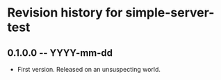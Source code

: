 # Revision history for simple-server-test

## 0.1.0.0 -- YYYY-mm-dd

* First version. Released on an unsuspecting world.
